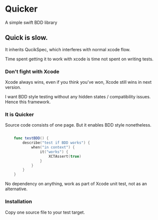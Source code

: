 # Quicker
A simple swift BDD library

## Quick is slow.
It inherits QucikSpec, which interferes with normal xcode flow. 

Time spent getting it to work with xcode is time not spent on writing tests.

### Don't fight with Xcode

Xcode always wins, even if you think you've won, Xcode still wins in next version.

I want BDD style testing without any hidden states / compatibility issues. Hence this framework. 

### It is Quicker
Source code consists of one page. But it enables BDD style nonetheless.

```swift

    func testBDD() {
        describe("test if BDD works") {
            when("in context") {
                it("works") {
                    XCTAssert(true)
                }
            }
        }
    }
```

No dependency on anything, work as part of Xcode unit test, not as an alternative. 


### Installation

Copy one source file to your test target.





